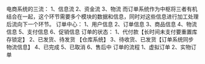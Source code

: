 电商系统的三流：
1、信息流
2、资金流
3、物流
而订单系统作为中枢将三者有机结合在一起，这个环节需要多个模块的数据和信息，同时对这些信息进行加工处理后流向下一个环节。
订单中心：
1、用户信息
2、订单信息
3、商品信息
4、物流信息
5、支付信息
6、促销信息
订单的状态：
1、代付款【长时间未支付要重置库存锁定】
2、已发货、待发货 【仓库系统】
3、待收货、已发货【订单系统同步物流信息】
4、已完成
5、已取消
6、售后中
订单的流程
1、虚拟订单
2、实物订单